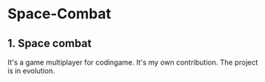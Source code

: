 # Space-Combat

## 1. Space combat

It's a game multiplayer for codingame. It's my own contribution. The project is in evolution.
